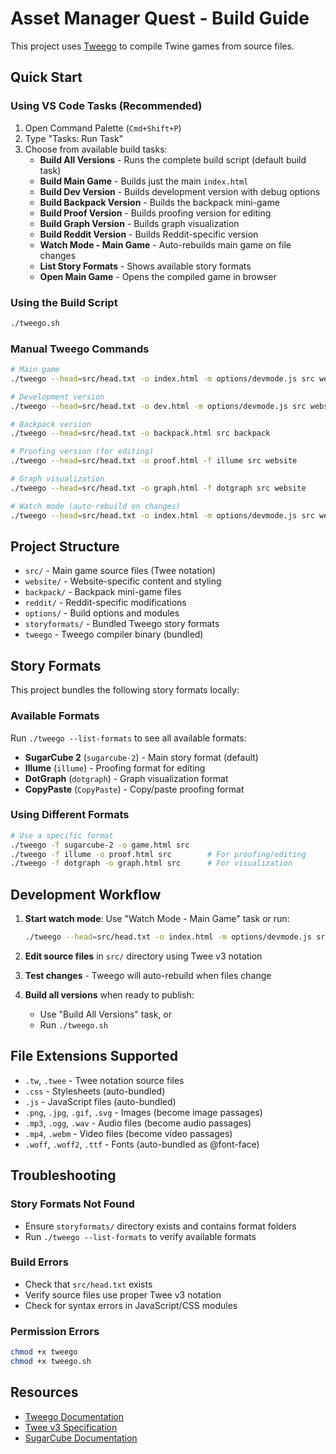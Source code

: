 # Asset Manager Quest - Build Guide

This project uses [Tweego](http://www.motoslave.net/tweego/) to compile Twine games from source files.

## Quick Start

### Using VS Code Tasks (Recommended)
1. Open Command Palette (`Cmd+Shift+P`)
2. Type "Tasks: Run Task"
3. Choose from available build tasks:
   - **Build All Versions** - Runs the complete build script (default build task)
   - **Build Main Game** - Builds just the main `index.html`
   - **Build Dev Version** - Builds development version with debug options
   - **Build Backpack Version** - Builds the backpack mini-game
   - **Build Proof Version** - Builds proofing version for editing
   - **Build Graph Version** - Builds graph visualization
   - **Build Reddit Version** - Builds Reddit-specific version
   - **Watch Mode - Main Game** - Auto-rebuilds main game on file changes
   - **List Story Formats** - Shows available story formats
   - **Open Main Game** - Opens the compiled game in browser

### Using the Build Script
```bash
./tweego.sh
```

### Manual Tweego Commands
```bash
# Main game
./tweego --head=src/head.txt -o index.html -m options/devmode.js src website

# Development version
./tweego --head=src/head.txt -o dev.html -m options/devmode.js src website

# Backpack version
./tweego --head=src/head.txt -o backpack.html src backpack

# Proofing version (for editing)
./tweego --head=src/head.txt -o proof.html -f illume src website

# Graph visualization
./tweego --head=src/head.txt -o graph.html -f dotgraph src website

# Watch mode (auto-rebuild on changes)
./tweego --head=src/head.txt -o index.html -m options/devmode.js src website -w
```

## Project Structure

- `src/` - Main game source files (Twee notation)
- `website/` - Website-specific content and styling
- `backpack/` - Backpack mini-game files
- `reddit/` - Reddit-specific modifications
- `options/` - Build options and modules
- `storyformats/` - Bundled Tweego story formats
- `tweego` - Tweego compiler binary (bundled)

## Story Formats

This project bundles the following story formats locally:

### Available Formats
Run `./tweego --list-formats` to see all available formats:

- **SugarCube 2** (`sugarcube-2`) - Main story format (default)
- **Illume** (`illume`) - Proofing format for editing
- **DotGraph** (`dotgraph`) - Graph visualization format
- **CopyPaste** (`CopyPaste`) - Copy/paste proofing format

### Using Different Formats
```bash
# Use a specific format
./tweego -f sugarcube-2 -o game.html src
./tweego -f illume -o proof.html src        # For proofing/editing
./tweego -f dotgraph -o graph.html src      # For visualization
```

## Development Workflow

1. **Start watch mode**: Use "Watch Mode - Main Game" task or run:
   ```bash
   ./tweego --head=src/head.txt -o index.html -m options/devmode.js src website -w
   ```

2. **Edit source files** in `src/` directory using Twee v3 notation

3. **Test changes** - Tweego will auto-rebuild when files change

4. **Build all versions** when ready to publish:
   - Use "Build All Versions" task, or
   - Run `./tweego.sh`

## File Extensions Supported

- `.tw`, `.twee` - Twee notation source files
- `.css` - Stylesheets (auto-bundled)
- `.js` - JavaScript files (auto-bundled)
- `.png`, `.jpg`, `.gif`, `.svg` - Images (become image passages)
- `.mp3`, `.ogg`, `.wav` - Audio files (become audio passages)
- `.mp4`, `.webm` - Video files (become video passages)
- `.woff`, `.woff2`, `.ttf` - Fonts (auto-bundled as @font-face)

## Troubleshooting

### Story Formats Not Found
- Ensure `storyformats/` directory exists and contains format folders
- Run `./tweego --list-formats` to verify available formats

### Build Errors
- Check that `src/head.txt` exists
- Verify source files use proper Twee v3 notation
- Check for syntax errors in JavaScript/CSS modules

### Permission Errors
```bash
chmod +x tweego
chmod +x tweego.sh
```

## Resources

- [Tweego Documentation](http://www.motoslave.net/tweego/)
- [Twee v3 Specification](https://github.com/iftechfoundation/twine-specs/blob/master/twee-3-specification.md)
- [SugarCube Documentation](http://www.motoslave.net/sugarcube/2/)
